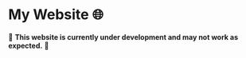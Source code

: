 # My Website 🌐

🚧 **This website is currently under development and may not work as expected.** 🚧


